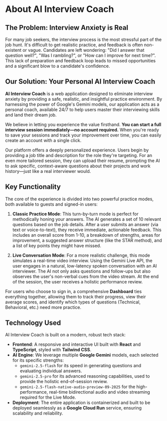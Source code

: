 # About AI Interview Coach

## The Problem: Interview Anxiety is Real

For many job seekers, the interview process is the most stressful part of the job hunt. It's difficult to get realistic practice, and feedback is often non-existent or vague. Candidates are left wondering: "Did I answer that question well?", "Was I rambling?", or "How can I improve for next time?". This lack of preparation and feedback loop leads to missed opportunities and a significant blow to a candidate's confidence.

## Our Solution: Your Personal AI Interview Coach

**AI Interview Coach** is a web application designed to eliminate interview anxiety by providing a safe, realistic, and insightful practice environment. By harnessing the power of Google's Gemini models, our application acts as a personal coach, available 24/7 to help users master their interviewing skills and land their dream job.

We believe in letting you experience the value firsthand. **You can start a full interview session immediately—no account required.** When you're ready to save your sessions and track your improvement over time, you can easily create an account with a single click.

Our platform offers a deeply personalized experience. Users begin by providing a job title and description for the role they're targeting. For an even more tailored session, they can upload their resume, prompting the AI to ask specific, context-aware questions about their projects and work history—just like a real interviewer would.

## Key Functionality

The core of the experience is divided into two powerful practice modes, both available to guests and signed-in users:

1.  **Classic Practice Mode**: This turn-by-turn mode is perfect for methodically honing your answers. The AI generates a set of 10 relevant questions based on the job details. After a user submits an answer (via text or voice-to-text), they receive immediate, actionable feedback. This includes an overall score from 1-10, a breakdown of strengths, areas for improvement, a suggested answer structure (like the STAR method), and a list of key points they might have missed.

2.  **Live Conversation Mode**: For a more realistic challenge, this mode simulates a real-time video interview. Using the Gemini Live API, the user engages in a natural, low-latency spoken conversation with an AI interviewer. The AI not only asks questions and follow-ups but also observes the user's non-verbal cues from the video stream. At the end of the session, the user receives a holistic performance review.

For users who choose to sign in, a comprehensive **Dashboard** ties everything together, allowing them to track their progress, view their average scores, and identify which types of questions (Technical, Behavioral, etc.) need more practice.

## Technology Used

AI Interview Coach is built on a modern, robust tech stack:

-   **Frontend**: A responsive and interactive UI built with **React** and **TypeScript**, styled with **Tailwind CSS**.
-   **AI Engine**: We leverage multiple **Google Gemini** models, each selected for its specific strengths:
    -   `gemini-2.5-flash` for its speed in generating questions and evaluating individual answers.
    -   `gemini-2.5-pro` for its advanced reasoning capabilities, used to provide the holistic end-of-session review.
    -   `gemini-2.5-flash-native-audio-preview-09-2025` for the high-performance, real-time bidirectional audio and video streaming required for the Live Mode.
-   **Deployment**: The entire application is containerized and built to be deployed seamlessly as a **Google Cloud Run** service, ensuring scalability and reliability.

